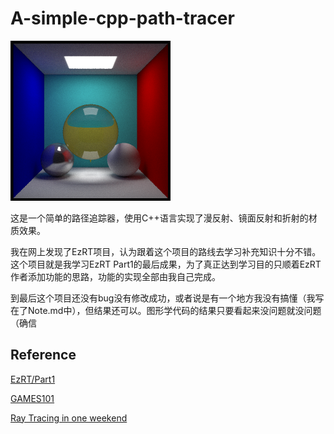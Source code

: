# A-simple-cpp-path-tracer

<img src="img/image.png" alt="image-20240305163707362" style="zoom:50%;" /> 

这是一个简单的路径追踪器，使用C++语言实现了漫反射、镜面反射和折射的材质效果。

我在网上发现了EzRT项目，认为跟着这个项目的路线去学习补充知识十分不错。这个项目就是我学习EzRT Part1的最后成果，为了真正达到学习目的只顺着EzRT作者添加功能的思路，功能的实现全部由我自己完成。

到最后这个项目还没有bug没有修改成功，或者说是有一个地方我没有搞懂（我写在了Note.md中），但结果还可以。图形学代码的结果只要看起来没问题就没问题（确信

## Reference
[EzRT/Part1](https://github.com/AKGWSB/EzRT/tree/main/part%201%20--%20Basic%20Raytracing%20with%20C%2B%2B) 

[GAMES101](https://sites.cs.ucsb.edu/~lingqi/teaching/games101.html) 

[Ray Tracing in one weekend](https://raytracing.github.io/books/RayTracingInOneWeekend.html)

